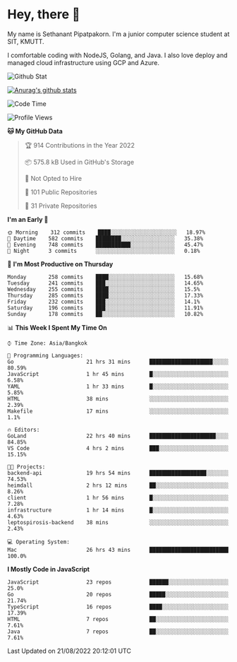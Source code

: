 # Hey, there 🙌
My name is Sethanant Pipatpakorn. I'm a junior computer science student at SIT, KMUTT.

I comfortable coding with NodeJS, Golang, and Java. I also love deploy and managed cloud infrastructure using GCP and Azure.

![Github Stat](https://github-profile-summary-cards.vercel.app/api/cards/profile-details?username=thetkpark&theme=dracula)

[![Anurag's github stats](https://github-readme-stats.vercel.app/api?username=thetkpark&count_private=true&show_icons=true&theme=tokyonight)](https://github.com/anuraghazra/github-readme-stats)

<!--START_SECTION:waka-->
![Code Time](http://img.shields.io/badge/Code%20Time-727%20hrs%2058%20mins-blue)

![Profile Views](http://img.shields.io/badge/Profile%20Views-0-blue)

**🐱 My GitHub Data** 

> 🏆 914 Contributions in the Year 2022
 > 
> 📦 575.8 kB Used in GitHub's Storage 
 > 
> 🚫 Not Opted to Hire
 > 
> 📜 101 Public Repositories 
 > 
> 🔑 31 Private Repositories  
 > 
**I'm an Early 🐤** 

```text
🌞 Morning    312 commits    ████░░░░░░░░░░░░░░░░░░░░░   18.97% 
🌆 Daytime    582 commits    ████████░░░░░░░░░░░░░░░░░   35.38% 
🌃 Evening    748 commits    ███████████░░░░░░░░░░░░░░   45.47% 
🌙 Night      3 commits      ░░░░░░░░░░░░░░░░░░░░░░░░░   0.18%

```
📅 **I'm Most Productive on Thursday** 

```text
Monday       258 commits    ████░░░░░░░░░░░░░░░░░░░░░   15.68% 
Tuesday      241 commits    ███░░░░░░░░░░░░░░░░░░░░░░   14.65% 
Wednesday    255 commits    ████░░░░░░░░░░░░░░░░░░░░░   15.5% 
Thursday     285 commits    ████░░░░░░░░░░░░░░░░░░░░░   17.33% 
Friday       232 commits    ███░░░░░░░░░░░░░░░░░░░░░░   14.1% 
Saturday     196 commits    ███░░░░░░░░░░░░░░░░░░░░░░   11.91% 
Sunday       178 commits    ██░░░░░░░░░░░░░░░░░░░░░░░   10.82%

```


📊 **This Week I Spent My Time On** 

```text
⌚︎ Time Zone: Asia/Bangkok

💬 Programming Languages: 
Go                       21 hrs 31 mins      ████████████████████░░░░░   80.59% 
JavaScript               1 hr 45 mins        █░░░░░░░░░░░░░░░░░░░░░░░░   6.58% 
YAML                     1 hr 33 mins        █░░░░░░░░░░░░░░░░░░░░░░░░   5.85% 
HTML                     38 mins             ░░░░░░░░░░░░░░░░░░░░░░░░░   2.39% 
Makefile                 17 mins             ░░░░░░░░░░░░░░░░░░░░░░░░░   1.1%

🔥 Editors: 
GoLand                   22 hrs 40 mins      █████████████████████░░░░   84.85% 
VS Code                  4 hrs 2 mins        ███░░░░░░░░░░░░░░░░░░░░░░   15.15%

🐱‍💻 Projects: 
backend-api              19 hrs 54 mins      ██████████████████░░░░░░░   74.53% 
heimdall                 2 hrs 12 mins       ██░░░░░░░░░░░░░░░░░░░░░░░   8.26% 
client                   1 hr 56 mins        █░░░░░░░░░░░░░░░░░░░░░░░░   7.28% 
infrastructure           1 hr 14 mins        █░░░░░░░░░░░░░░░░░░░░░░░░   4.63% 
leptospirosis-backend    38 mins             ░░░░░░░░░░░░░░░░░░░░░░░░░   2.43%

💻 Operating System: 
Mac                      26 hrs 43 mins      █████████████████████████   100.0%

```

**I Mostly Code in JavaScript** 

```text
JavaScript               23 repos            ██████░░░░░░░░░░░░░░░░░░░   25.0% 
Go                       20 repos            █████░░░░░░░░░░░░░░░░░░░░   21.74% 
TypeScript               16 repos            ████░░░░░░░░░░░░░░░░░░░░░   17.39% 
HTML                     7 repos             ██░░░░░░░░░░░░░░░░░░░░░░░   7.61% 
Java                     7 repos             ██░░░░░░░░░░░░░░░░░░░░░░░   7.61%

```



 Last Updated on 21/08/2022 20:12:01 UTC
<!--END_SECTION:waka-->
